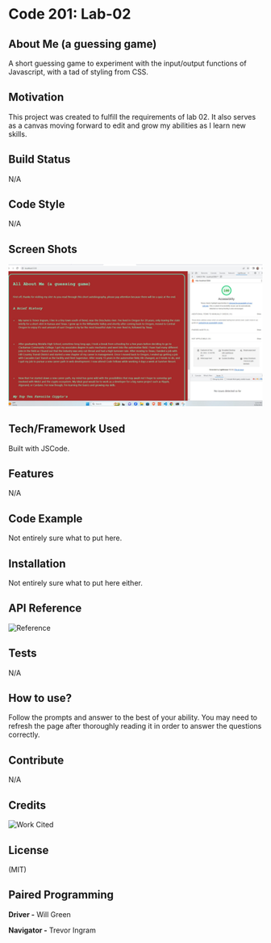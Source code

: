 # Code 201: Lab-02

## About Me (a guessing game)

 A short guessing game to experiment with the input/output functions of Javascript, with a tad of styling from CSS.

## Motivation

This project was created to fulfill the requirements of lab 02. It also serves as a canvas moving forward to edit and grow my abilities as I learn new skills.

## Build Status

N/A

## Code Style

N/A

## Screen Shots

![Lighthouse Score](https://github.com/T-Ingram/aboutMe/blob/main/img/lighthouseReport_allAboutMe2.jpg)

## Tech/Framework Used

Built with JSCode.

## Features

N/A

## Code Example

Not entirely sure what to put here.

## Installation

Not entirely sure what to put here either.

## API Reference

![Reference](https://github.com/T-Ingram/aboutMe/tree/main)

## Tests

N/A

## How to use?

Follow the prompts and answer to the best of your ability. You may need to refresh the page after thoroughly reading it in order to answer the questions correctly.

## Contribute

N/A

## Credits

![Work Cited](https://meakaakka.medium.com/a-beginners-guide-to-writing-a-kickass-readme-7ac01da88ab3)

## License

(MIT)

## Paired Programming

**Driver -** Will Green

**Navigator -** Trevor Ingram

